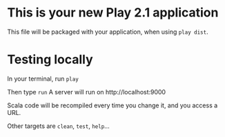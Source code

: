 This is your new Play 2.1 application
=====================================

This file will be packaged with your application, when using `play dist`.


Testing locally
===============

In your terminal, run `play`

Then type `run`
A server will run on http://localhost:9000

Scala code will be recompiled every time you change it, and you access a URL.


Other targets are `clean`, `test`, `help`...
